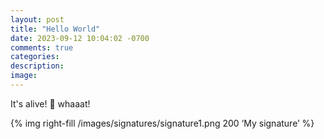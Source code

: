 ```yaml
---
layout: post
title: "Hello World"
date: 2023-09-12 10:04:02 -0700
comments: true
categories: 
description: 
image: 
---
```


It's alive! 🎉
whaaat!

<!--more-->

{% img right-fill /images/signatures/signature1.png 200 ‘My signature’ %}
